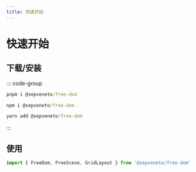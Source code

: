 ```yaml
---
title: 快速开始
---
```


# 快速开始

## 下载/安装

::: code-group
```cmd [pnpm]
pnpm i @sepveneto/free-dom
```
```cmd [npm]
npm i @sepveneto/free-dom
```
```cmd [yarn]
yarn add @sepveneto/free-dom
```
:::

## 使用

```js
import { FreeDom, FreeScene, GridLayout } from '@sepveneto/free-dom'
```
